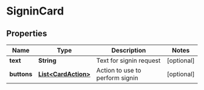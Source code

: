 
# SigninCard

## Properties
Name | Type | Description | Notes
------------ | ------------- | ------------- | -------------
**text** | **String** | Text for signin request |  [optional]
**buttons** | [**List&lt;CardAction&gt;**](CardAction.md) | Action to use to perform signin |  [optional]



